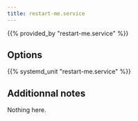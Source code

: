 ```yaml
---
title: restart-me.service
---
```


{{% provided_by "restart-me.service" %}}

## Options

{{% systemd_unit "restart-me.service" %}}

## Additionnal notes

Nothing here.